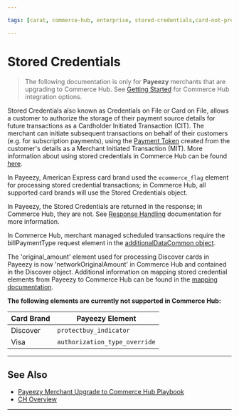```yaml
---

tags: [carat, commerce-hub, enterprise, stored-credentials,card-not-present, payeezy]

---
```


# Stored Credentials

<!-- theme: danger -->
>  The following documentation is only for **Payeezy** merchants that are upgrading to Commerce Hub. See [Getting Started](?path=docs/Getting-Started/Getting-Started-General.md) for Commerce Hub integration options.

Stored Credentials also known as Credentials on File or Card on File, allows a customer to authorize the storage of their payment source details for future transactions as a Cardholder Initiated Transaction (CIT).  The merchant can initiate subsequent transactions on behalf of their customers (e.g. for subscription payments), using the [Payment Token](?path=docs/Resources/API-Documents/Payments_VAS/Payment-Token.md) created from the customer's details as a Merchant Initiated Transaction (MIT).  More information about using stored credentials in Commerce Hub can be found [here](?path=docs/Resources/Guides/Stored-Credentials.md).

In Payeezy, American Express card brand used the `ecommerce_flag` element for processing stored credential transactions; in Commerce Hub, all supported card brands will use the Stored Credentials object.

In Payeezy, the Stored Credentials are returned in the response; in Commerce Hub, they are not.  See [Response Handling](?path=docs/Resources/Guides/Response-Codes/Response-Handling.md) documentation for more information.

In Commerce Hub, merchant managed scheduled transactions require the billPaymentType request element in the [additionalDataCommon object](?path=docs/Resources/Master-Data/Additional-Data.md).

The 'original_amount' element used for processing Discover cards in Payeezy is now 'networkOriginalAmount' in Commerce Hub and contained in the Discover object. Additional information on mapping stored credential elements from Payeezy to Commerce Hub can be found in the [mapping documentation](?path=docs/Resources/Guides/Payeezy/Payeezy-UpgradetoCH-TechnicalAPI.md).

**The following elements are currently not supported in Commerce Hub:**

|Card Brand| Payeezy Element|
|----------|---------------|
|Discover| `protectbuy_indicator`|
|Visa|`authorization_type_override`|

---

## See Also

- [Payeezy Merchant Upgrade to Commerce Hub Playbook](?path=docs/Resources/Guides/Payeezy/PayeezyUpgradetoCHGuideLandingPage.md)
- [CH Overview](?path=docs/Getting-Started/Getting-Started-General.md)

---
